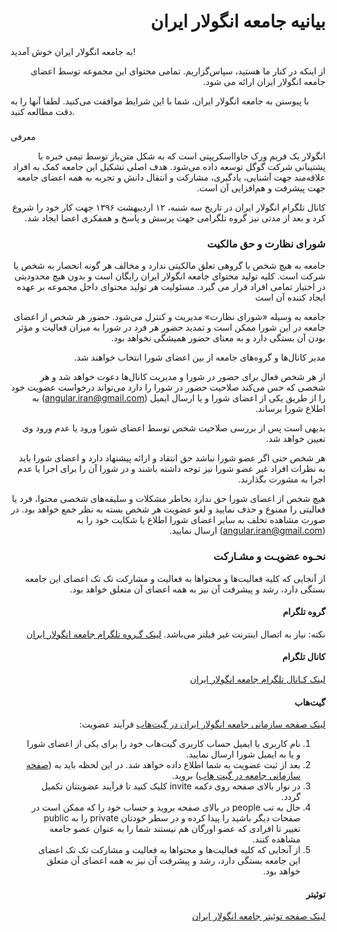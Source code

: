 <h1 lang="fa" dir="rtl">بیانیه جامعه انگولار ایران</h1>

<h3 lang="fa" dir="rtl" align="right"></h3>به جامعه انگولار ایران خوش آمدید!</h3>
<p lang="fa" dir="rtl">
از اینکه در کنار ما هستید، سپاس‌گزاریم. تمامی محتوای این مجموعه توسط اعضای جامعه انگولار ایران ارائه می شود.

با پیوستن به جامعه انگولار ایران، شما با این شرایط موافقت می‌کنید. لطفا آنها را به دقت مطالعه کنید.

</p>

<h3 lang="fa" dir="rtl" align="right"></h3>معرفی</h3>
<p lang="fa" dir="rtl">
انگولار یک فریم ورک جاوااسکریپتی است که به شکل  متن‌باز توسط تیمی خبره با پشتیبانی شرکت گوگل توسعه داده می‌شود. هدف اصلی تشکیل این جامعه کمک به افراد علاقه‌مند جهت آشنایی، یادگیری، مشارکت و انتقال دانش و تجربه به همه اعضای جامعه جهت پیشرفت و هم‌افزایی آن است.
</p>

<p lang="fa" dir="rtl">
کانال تلگرام انگولار ایران در تاریخ سه شنبه، ۱۲ اردیبهشت ۱۳۹۶ جهت کار خود را شروع کرد و بعد از مدتی نیز گروه تلگرامی جهت پرسش و پاسخ و همفکری اعضا ایجاد شد.
</p>

<h3 lang="fa" dir="rtl" align="right">شورای نظارت و حق مالکیت</h3>
<p lang="fa" dir="rtl" align="right">
جامعه به هیچ شخص یا گروهی تعلق مالکیتی ندارد و مخالف هر گونه انحصار به شخص یا شرکت است.
کلیه تولید محتوای جامعه انگولار ایران  رایگان  است و بدون هیچ محدودیتی در اختیار تمامی افراد قرار می گیرد.
مسئولیت هر تولید محتوای داخل مجموعه بر عهده ایجاد کننده آن است
</p>
<p lang="fa" dir="rtl" align="right">
جامعه به وسیله «شورای نظارت» مدیریت و کنترل می‌شود. حضور هر شخص از اعضای جامعه در این شورا ممکن است و تمدید حضور هر فرد در شورا به میزان فعالیت و مؤثر بودن آن بستگی دارد و به معنای حضور همیشگی نخواهد بود.
</p>
<p lang="fa" dir="rtl" align="right">
مدیر کانال‌ها و گروه‌های جامعه از بین اعضای شورا انتخاب خواهند شد.
</p>
<p lang="fa" dir="rtl" align="right">
از هر شخص فعال برای حضور در شورا و مدیریت کانال‌ها دعوت خواهد شد و هر شخصی که حس می‌کند صلاحیت حضور در شورا را دارد می‌تواند درخواست عضویت خود را از طریق یکی از اعضای شورا و یا ارسال ایمیل (<a href="mailto: angular.iran@gmail.com">angular.iran@gmail.com</a>) به اطلاع شورا برساند.
</p>
<p lang="fa" dir="rtl" align="right">
بدیهی است پس از بررسی صلاحیت شخص توسط اعضای شورا ورود یا عدم ورود وی تعیین خواهد شد.
</p>
<p lang="fa" dir="rtl" align="right">
هر شخص حتی اگر عضو شورا نباشد حق انتقاد و ارائه پیشنهاد دارد و اعضای شورا باید به نظرات افراد غیر عضو شورا نیز توجه داشته باشند و در شورا آن را برای اجرا یا عدم اجرا به مشورت بگذارند.
</p>
<p lang="fa" dir="rtl" align="right">
هیچ شخص از اعضای شورا حق ندارد بخاطر مشکلات و سلیقه‌های شخصی محتوا، فرد یا فعالیتی را ممنوع و حذف نمایید و لغو عضویت هر شخص بسته به نظر جمع خواهد بود. در صورت مشاهده تخلف به سایر اعضای شورا اطلاع یا شکایت خود را به (<a href="mailto: angular.iran@gmail.com">angular.iran@gmail.com</a>) ارسال نمایید.
</p>

<h3 lang="fa" dir="rtl" align="right">نحـوه عضویـت و مشـارکت</h3>
<p lang="fa" dir="rtl" align="right">
از آنجایی که کلیه فعالیت‌ها و محتوا‌ها به فعالیت و مشارکت تک تک اعضای این جامعه بستگی دارد، رشد و پیشرفت آن نیز به همه اعضای آن متعلق خواهد بود.
</p>

<h4 lang="fa" dir="rtl" align="right">گروه تلگرام</h4>
<p lang="fa" dir="rtl" align="right">
نکته: نیاز به اتصال اینترنت غیر فیلتر می‌باشد. <a target="_blank" href="http://kutt.it/ng-group">لینک گـروه تلگرام جامعه انگولار ایران</a>
</p>

<h4 lang="fa" dir="rtl" align="right">کانال تلگرام</h4>
<p lang="fa" dir="rtl" align="right">
<a target="_blank" href="https://t.me/angular_iran">لینک کـانال تلگرام جامعه انگولار ایران</a>
</p>

<h4 lang="fa" dir="rtl" align="right">گیت‌هاب</h4>
<p lang="fa" dir="rtl" align="right">
<a target="_blank" href="https://github.com/Angular-Iran">لینک صفحه سازمانی جامعه انگولار ایران در گیت‌هاب</a>
فرآیند عضویت:
<ol lang="fa" dir="rtl" align="right">
<li>نام کاربری یا ایمیل حساب کاربری گیت‌هاب خود را برای یکی از اعضای شورا و یا به ایمیل شورا ارسال نمایید.</li>
<li>بعد از ثبت عضویت به شما اطلاع داده خواهد شد. در این لحظه باید به (<a target="_blank" href="https://github.com/Angular-Iran">صفحه سازمانی جامعه در گیت هاب</a>)
بروید.</li>
<li>در نوار بالای صفحه روی دکمه invite کلیک کنید تا فرآیند عضویتتان تکمیل گردد.</li>
<li>حال به تب people در بالای صفحه بروید و حساب خود را که ممکن است در صفحات دیگر باشید را پیدا کرده و در سطر خودتان private را به public تغییر تا افرادی که عضو اورگان هم نیستند شما را به عنوان عضو جامعه مشاهده کنند.</li>
<li>از آنجایی که کلیه فعالیت‌ها و محتوا‌ها به فعالیت و مشارکت تک تک اعضای این جامعه بستگی دارد، رشد و پیشرفت آن نیز به همه اعضای آن متعلق خواهد بود.</li>
</ol>
</p>

<h4 lang="fa" dir="rtl" align="right">توئیتر</h4>
<p lang="fa" dir="rtl" align="right">
<a target="_blank" href="http://twitter.com/angular_iran">لینک صفحه توئیتر جامعه انگولار ایران</a>
</p>

<!-- <h4 lang="fa" dir="rtl" align="right">اینستاگرام</h4>
<p lang="fa" dir="rtl" align="right">
<a href="http://instagram.com/iranreact">لینک صفحه اینستاگرام جامعه انگولار ایران</a>
</p> -->
